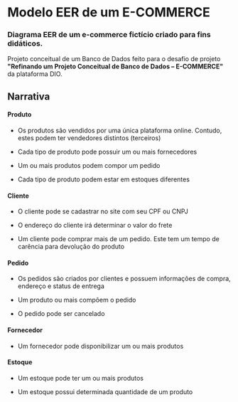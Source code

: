 
# Modelo EER de um E-COMMERCE

### Diagrama EER de um e-commerce fictício criado para fins didáticos.

Projeto conceitual de um Banco de Dados feito para o desafio de projeto **"Refinando um Projeto Conceitual de Banco de Dados – E-COMMERCE"** da plataforma DIO.


## Narrativa

#### **Produto**
- Os produtos são vendidos por uma única plataforma online. Contudo, estes podem ter vendedores distintos (terceiros)

- Cada tipo de produto pode possuir um ou mais fornecedores

- Um ou mais produtos podem compor um pedido

- Cada tipo de produto podem estar em estoques diferentes

#### **Cliente**
- O cliente pode se cadastrar no site com seu CPF ou CNPJ

- O endereço do cliente irá determinar o valor do frete

- Um cliente pode comprar mais de um pedido. Este tem um tempo de carência para devolução do produto

#### **Pedido**
- Os pedidos são criados por clientes e possuem informações de compra, endereço e status de entrega

- Um produto ou mais compõem o pedido

- O pedido pode ser cancelado

#### **Fornecedor**
- Um fornecedor pode disponibilizar um ou mais produtos

#### **Estoque**
- Um estoque pode ter um ou mais produtos

- Um estoque possui determinada quantidade de um produto
